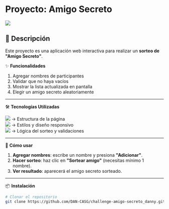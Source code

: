 # Proyecto: Amigo Secreto  

<img src="https://img.shields.io/badge/STATUS-FINALIZADO-green">  

## 📌 Descripción  
Este proyecto es una aplicación web interactiva para realizar un **sorteo de "Amigo Secreto"**.  

✨ **Funcionalidades**

1. Agregar nombres de participantes
2. Validar que no haya vacíos
3. Mostrar la lista actualizada en pantalla
4. Elegir un amigo secreto aleatoriamente   

---

🛠️ **Tecnologías Utilizadas**

<img src="https://img.shields.io/badge/JavaScript-ES6-yellow">  → Estructura de la página  
<img src="https://img.shields.io/badge/HTML5-%23E34F26.svg?style=for-the-badge&logo=html5&logoColor=white">  → Estilos y diseño responsivo  
<img src="https://img.shields.io/badge/CSS3-%231572B6.svg?style=for-the-badge&logo=css3&logoColor=white">  → Lógica del sorteo y validaciones  

---

🚀 **Cómo usar**

1. **Agregar nombres**: escribe un nombre y presiona **"Adicionar"**.  
2. **Hacer sorteo**: haz clic en **"Sortear amigo"** (necesitas mínimo 1 nombre).  
3. **Ver resultado**: aparecerá el amigo secreto sorteado.  

---

📦 **Instalación**

```bash
# Clonar el repositorio
git clone https://github.com/DAN-CASG/challenge-amigo-secreto_danny.git

   









